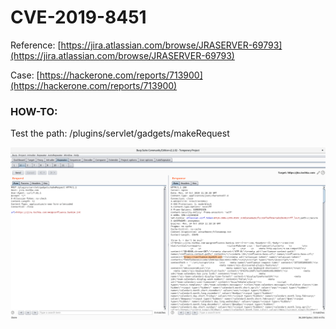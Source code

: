 # CVE-2019-8451

Reference: [https://jira.atlassian.com/browse/JRASERVER-69793](https://jira.atlassian.com/browse/JRASERVER-69793)

Case: [https://hackerone.com/reports/713900](https://hackerone.com/reports/713900)

### HOW-TO:

Test the path: /plugins/servlet/gadgets/makeRequest

![SSRF](../../.gitbook/assets/image%20%289%29%20%283%29.png)

